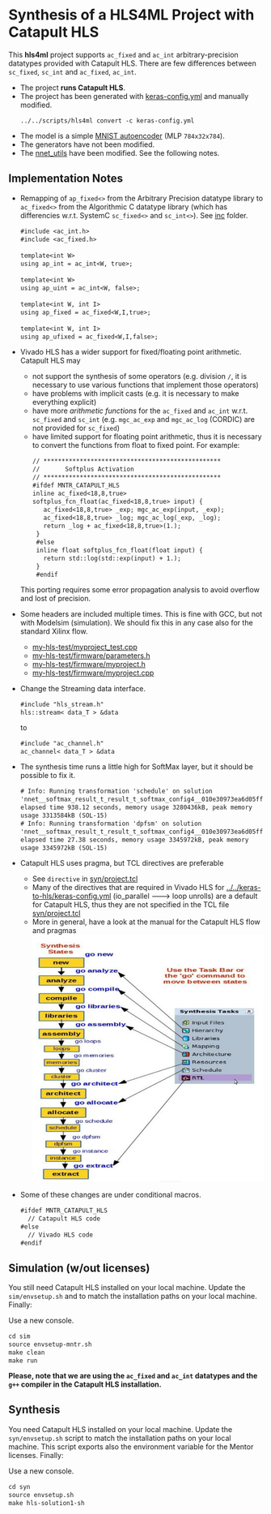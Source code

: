 # Synthesis of a HLS4ML Project with Catapult HLS

This **hls4ml** project supports `ac_fixed` and `ac_int` arbitrary-precision datatypes provided with Catapult HLS. There are few differences between `sc_fixed`, `sc_int` and `ac_fixed`, `ac_int`.  

- The project **runs Catapult HLS**.
- The project has been generated with [keras-config.yml](./keras-config.yml) and manually modified.
  ```
  ../../scripts/hls4ml convert -c keras-config.yml
  ```
- The model is a simple [MNIST autoencoder](https://github.com/GiuseppeDiGuglielmo/MLP-examples/tree/master/keras/mnist-autencoder) (MLP `784x32x784`).
- The generators have not been modified.
- The [nnet_utils](../../nnet_utils) have been modified. See the following notes.

## Implementation Notes

- Remapping of `ap_fixed<>` from the Arbitrary Precision datatype library to `ac_fixed<>` from the Algorithmic C datatype library (which has differencies w.r.t. SystemC `sc_fixed<>` and `sc_int<>`). See [inc](./inc) folder.
  ```
  #include <ac_int.h>
  #include <ac_fixed.h>

  template<int W>
  using ap_int = ac_int<W, true>;

  template<int W>
  using ap_uint = ac_int<W, false>;

  template<int W, int I>
  using ap_fixed = ac_fixed<W,I,true>;

  template<int W, int I>
  using ap_ufixed = ac_fixed<W,I,false>;
  ```

- Vivado HLS has a wider support for fixed/floating point arithmetic. Catapult HLS may
  - not support the synthesis of some operators (e.g. division `/`, it is necessary to use various functions that implement those operators)
  - have problems with implicit casts (e.g. it is necessary to make everything explicit)
  - have more *arithmetic functions* for the `ac_fixed` and `ac_int` w.r.t. `sc_fixed` and `sc_int` (e.g. `mgc_ac_exp` and `mgc_ac_log` (CORDIC) are not provided for `sc_fixed`)
  - have limited support for floating point arithmetic, thus it is necessary to convert the functions from float to fixed point. For example:
    ```
    // *************************************************
    //       Softplus Activation
    // *************************************************
    #ifdef MNTR_CATAPULT_HLS
    inline ac_fixed<18,8,true> softplus_fcn_float(ac_fixed<18,8,true> input) {
       ac_fixed<18,8,true> _exp; mgc_ac_exp(input, _exp);
       ac_fixed<18,8,true> _log; mgc_ac_log(_exp, _log);
       return _log + ac_fixed<18,8,true>(1.);
     }
     #else
     inline float softplus_fcn_float(float input) {
       return std::log(std::exp(input) + 1.);
     }
     #endif
     ```
   This porting requires some error propagation analysis to avoid overflow and lost of precision.

- Some headers are included multiple times. This is fine with GCC, but not with Modelsim (simulation). We should fix this in any case also for the standard Xilinx flow.
  - [my-hls-test/myproject_test.cpp](my-hls-test/myproject_test.cpp)
  - [my-hls-test/firmware/parameters.h](my-hls-test/firmware/parameters.h)
  - [my-hls-test/firmware/myproject.h](my-hls-test/firmware/myproject.h)
  - [my-hls-test/firmware/myproject.cpp](my-hls-test/firmware/myproject.cpp)

- Change the Streaming data interface.
  ```
  #include "hls_stream.h"
  hls::stream< data_T > &data
  ```
  to
  ```
  #include "ac_channel.h"
  ac_channel< data_T > &data
  ```
  
- The synthesis time runs a little high for SoftMax layer, but it should be possible to fix it.
  ```
  # Info: Running transformation 'schedule' on solution 'nnet__softmax_result_t_result_t_softmax_config4__010e30973ea6d05ff01ff02f57fe4706e9aafd.v1': elapsed time 938.12 seconds, memory usage 3280436kB, peak memory usage 3313584kB (SOL-15)
  # Info: Running transformation 'dpfsm' on solution 'nnet__softmax_result_t_result_t_softmax_config4__010e30973ea6d05ff01ff02f57fe4706e9aafd.v1': elapsed time 27.38 seconds, memory usage 3345972kB, peak memory usage 3345972kB (SOL-15)
  ```

- Catapult HLS uses pragma, but TCL directives are preferable
  - See `directive` in [syn/project.tcl](syn/project.tcl)
  - Many of the directives that are required in Vivado HLS for [../../keras-to-hls/keras-config.yml](../../keras-to-hls/keras-config.yml) (io_parallel ---> loop unrolls) are a default for Catapult HLS, thus they are not specified in the TCL file [syn/project.tcl](syn/project.tcl)
  - More in general, have a look at the manual for the Catapult HLS flow and pragmas
    ![Catapult HLS flow](doc/catapulthls_flow.png)

- Some of these changes are under conditional macros.
  ```
  #ifdef MNTR_CATAPULT_HLS
    // Catapult HLS code
  #else
    // Vivado HLS code
  #endif
  ```

## Simulation (w/out licenses)

You still need Catapult HLS installed on your local machine. Update the
`sim/envsetup.sh` and to match the installation paths on your local machine.
Finally:

Use a new console.
```
cd sim
source envsetup-mntr.sh
make clean
make run
```

**Please, note that we are using the `ac_fixed` and `ac_int` datatypes and the
`g++` compiler in the Catapult HLS installation.**

## Synthesis

You need Catapult HLS installed on your local machine. Update the
`syn/envsetup.sh` script to match the installation paths on your local machine.
This script exports also the environment variable for the Mentor licenses.
Finally:

Use a new console.
```
cd syn
source envsetup.sh
make hls-solution1-sh
```
